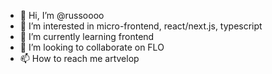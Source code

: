 - 👋 Hi, I’m @russoooo
- 👀 I’m interested in micro-frontend, react/next.js, typescript
- 🌱 I’m currently learning frontend 
- 💞️ I’m looking to collaborate on FLO
- 📫 How to reach me artvelop

<!---
russoooo/russoooo is a ✨ special ✨ repository because its `README.md` (this file) appears on your GitHub profile.
You can click the Preview link to take a look at your changes.
--->

